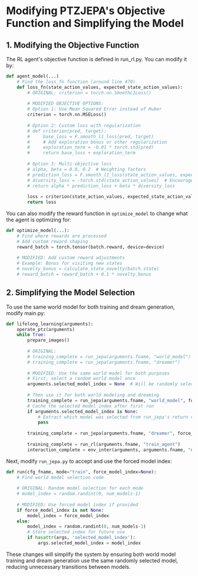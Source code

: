 # Modifying PTZJEPA's Objective Function and Simplifying the Model

## 1. Modifying the Objective Function

The RL agent's objective function is defined in run_rl.py. You can modify it by:

```python
def agent_model(...)
    # Find the loss_fn function (around line 470)
    def loss_fn(state_action_values, expected_state_action_values):
        # ORIGINAL: criterion = torch.nn.SmoothL1Loss()
        
        # MODIFIED OBJECTIVE OPTIONS:
        # Option 1: Use Mean Squared Error instead of Huber
        criterion = torch.nn.MSELoss()
        
        # Option 2: Custom loss with regularization
        # def criterion(pred, target):
        #     base_loss = F.smooth_l1_loss(pred, target)
        #     # Add exploration bonus or other regularization
        #     exploration_term = -0.01 * torch.std(pred)
        #     return base_loss + exploration_term
        
        # Option 3: Multi-objective loss
        # alpha, beta = 0.8, 0.2  # Weighting factors
        # prediction_loss = F.smooth_l1_loss(state_action_values, expected_state_action_values.unsqueeze(1))
        # diversity_loss = -torch.std(state_action_values)  # Encourage action diversity
        # return alpha * prediction_loss + beta * diversity_loss
        
        loss = criterion(state_action_values, expected_state_action_values.unsqueeze(1))
        return loss
```

You can also modify the reward function in `optimize_model` to change what the agent is optimizing for:

```python
def optimize_model(...):
    # Find where rewards are processed
    # Add custom reward shaping
    reward_batch = torch.tensor(batch.reward, device=device)
    
    # MODIFIED: Add custom reward adjustments
    # Example: Bonus for visiting new states
    # novelty_bonus = calculate_state_novelty(batch.state)
    # reward_batch = reward_batch + 0.1 * novelty_bonus
```

## 2. Simplifying the Model Selection

To use the same world model for both training and dream generation, modify main.py:

```python
def lifelong_learning(arguments):
    operate_ptz(arguments)
    while True:
        prepare_images()
        
        # ORIGINAL:
        # training_complete = run_jepa(arguments.fname, "world_model")
        # training_complete = run_jepa(arguments.fname, "dreamer")
        
        # MODIFIED: Use the same world model for both purposes
        # First, select a random world model once
        arguments.selected_model_index = None  # Will be randomly selected in run_jepa
        
        # Then use it for both world modeling and dreaming
        training_complete = run_jepa(arguments.fname, "world_model", force_model_index=arguments.selected_model_index)
        # Cache the selected model index after first run
        if arguments.selected_model_index is None:
            # Extract which model was selected from run_jepa's return value or a new attribute
            pass
        
        training_complete = run_jepa(arguments.fname, "dreamer", force_model_index=arguments.selected_model_index)
        
        training_complete = run_rl(arguments.fname, "train_agent")
        interaction_complete = env_inter(arguments, arguments.fname, "navigate_env")
```

Next, modify `run_jepa.py` to accept and use the forced model index:

```python
def run(cfg_fname, mode="train", force_model_index=None):
    # Find world model selection code
    
    # ORIGINAL: Random model selection for each mode
    # model_index = random.randint(0, num_models-1)
    
    # MODIFIED: Use forced model index if provided
    if force_model_index is not None:
        model_index = force_model_index
    else:
        model_index = random.randint(0, num_models-1)
        # Store selected index for future use
        if hasattr(args, 'selected_model_index'):
            args.selected_model_index = model_index
```

These changes will simplify the system by ensuring both world model training and dream generation use the same randomly selected model, reducing unnecessary transitions between models.